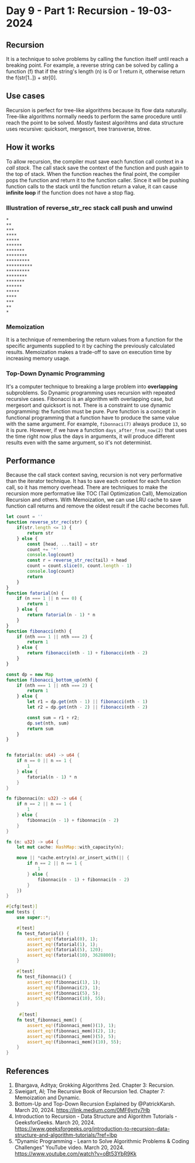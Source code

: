 # Day 9 - Part 1: Recursion - 19-03-2024

## Recursion
It is a technique to solve problems by calling the function itself until reach a breaking point. For example, a reverse string can be solved by calling a function (f) that if the string's length (n) is 0 or 1 return it, otherwise return the f(str[1..]) + str[0].

## Use cases
Recursion is perfect for tree-like algorithms because its flow data naturally. Tree-like algorithms normally needs to perform the same procedure until reach the point to be solved. Mostly fastest algorihtms and data structure uses recursive: quicksort, mergesort, tree transverse, btree.

## How it works
To allow recursion, the compiler must save each function call context in a *call stack*. The call stack save the context of the function and push again to the top of stack. When the function reaches the final point, the compiler pops the function and return it to the function caller. Since it will be pushing function calls to the stack until the function return a value, it can cause **infinite loop** if the function does not have a stop flag.

### Illustration of reverse_str_rec stack call push and unwind
```
*
**
***
****
*****
******
*******
********
*********
**********
*********
********
*******
******
*****
****
***
**
*
```

### Memoization
It is a technique of remembering the return values from a function for the specific arguments supplied to it by caching the previously calculated results. Memoization makes a trade-off to save on execution time by increasing memory usage.

### Top-Down Dynamic Programming
It's a computer technique to breaking a large problem into **overlapping** subproblems. So Dynamic programming uses recursion with repeated recursive cases. Fibonacci is an algorithm with overlapping case, but mergesort and quicksort is not. There is a constraint to use dynamic programming: the function must be pure. Pure function is a concept in functional programming that a function have to produce the same value with the same argument. For example, ``fibonnaci(7)`` always produce ``13``, so it is pure. However, if we have a function ``days_after_from_now(2)`` that uses the time right now plus the days in arguments, it will produce different results even with the same argument, so it's not determinist.

## Performance
Because the call stack context saving, recursion is not very performative than the iterator technique. It has to save each context for each function call, so it has memory overhead. There are techniques to make the recursion more performative like TOC (Tail Optimization Call), Memoization Recursion and others. With Memoization, we can use LRU cache to save function call returns and remove the oldest result if the cache becomes full.


```js
let count = ''
function reverse_str_rec(str) {
    if(str.length <= 1) {
        return str
    } else {
        const [head, ...tail] = str
        count += '*'
        console.log(count)
        const r = reverse_str_rec(tail) + head
        count = count.slice(0, count.length - 1)
        console.log(count)
        return 
    }
}
function fatorial(n) {
    if (n === 1 || n === 0) {
        return 1
    } else {
        return fatorial(n - 1) * n
    }
}
function fibonacci(nth) {
    if (nth === 1 || nth === 2) {
        return 1
    } else {
        return fibonacci(nth - 1) + fibonacci(nth - 2)
    }
}

const dp = new Map
function fibonacci_bottom_up(nth) {
    if (nth === 1 || nth === 2) {
        return 1
    } else {
        let r1 = dp.get(nth - 1) || fibonacci(nth - 1)
        let r2 = dp.get(nth - 2) || fibonacci(nth - 2)

        const sum = r1 + r2;
        dp.set(nth, sum)
        return sum
    }
}

```
```rs

fn fatorial(n: u64) -> u64 {
    if n == 0 || n == 1 {
        1
    } else {
        fatorial(n - 1) * n
    }
}

fn fibonnaci(n: u32) -> u64 {
    if n == 2 || n == 1 {
        1
    } else {
        fibonnaci(n - 1) + fibonnaci(n - 2)
    }
}

fn (n: u32) -> u64 {
    let mut cache: HashMap::with_capacity(n);

    move || *cache.entry(n).or_insert_with(|| {
        if n == 2 || n == 1 {
            1
        } else {
            fibonnaci(n - 1) + fibonnaci(n - 2)
        }
    })
}

#[cfg(test)]
mod tests {
    use super::*;

    #[test]
    fn test_fatorial() {
        assert_eq!(fatorial(0), 1);
        assert_eq!(fatorial(1), 1);
        assert_eq!(fatorial(5), 120);
        assert_eq!(fatorial(10), 3628800);
    }

    #[test]
    fn test_fibonnaci() {
        assert_eq!(fibonnaci(1), 1);
        assert_eq!(fibonnaci(2), 1);
        assert_eq!(fibonnaci(5), 5);
        assert_eq!(fibonnaci(10), 55);
    }

     #[test]
    fn test_fibonnaci_mem() {
        assert_eq!(fibonnaci_mem()(1), 1);
        assert_eq!(fibonnaci_mem()(2), 1);
        assert_eq!(fibonnaci_mem()(5), 5);
        assert_eq!(fibonnaci_mem()(10), 55);
    }
}
```

## References
1. Bhargava, Aditya; Grokking Algorithms 2ed. Chapter 3: Recursion.
2. Sweigart, Al; The Recursive Book of Recursion 1ed. Chapter 7: Memoization and Dynamic.
3. Bottom-Up and Top-Down Recursion Explained by @PatrickKarsh. March 20, 2024. https://link.medium.com/0MF6yrty7Hb
4. Introduction to Recursion - Data Structure and Algorithm Tutorials - GeeksforGeeks. March 20, 2024. https://www.geeksforgeeks.org/introduction-to-recursion-data-structure-and-algorithm-tutorials/?ref=lbp
5. “Dynamic Programming - Learn to Solve Algorithmic Problems & Coding Challenges” YouTube video. March 20, 2024. https://www.youtube.com/watch?v=oBt53YbR9Kk